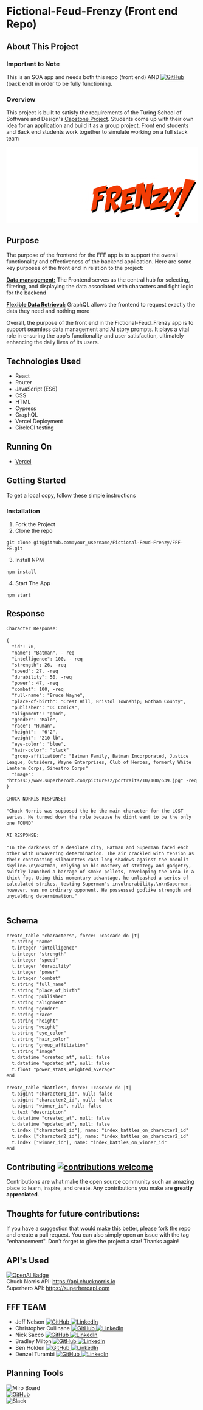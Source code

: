 # Fictional-Feud-Frenzy (Front end Repo)



## About This Project
### Important to Note
This is an SOA app and needs both this repo (front end) AND [![GitHub](https://img.shields.io/badge/GitHub-100000?style=for-the-badge&logo=github&logoColor=white)](https://github.com/Fictional-Feud-Frenzy/FFF-BE) (back end) in order to be fully functioning.


### Overview
This project is built to satisfy the requirements of the Turing School of Software and Design's [Capstone Project](https://mod4.turing.edu/projects/capstone/). Students come up with their own idea for an application and build it as a group project. Front end students and Back end students work together to simulate working on a full stack team

<img src=".github/fff-logo-white.png">
                    
## Purpose

The purpose of the frontend for the FFF app is to support the overall functionality and effectiveness of the backend application. Here are some key purposes of the front end in relation to the project:

<b><u>Data management:</u></b> The Frontend serves as the central hub for selecting, filtering, and displaying the data associated with characters and fight logic for the backend

<b><u>Flexible Data Retrieval:</u></b> GraphQL allows the frontend to request exactly the data they need and nothing more

Overall, the purpose of the front end in the Fictional-Feud_Frenzy app is to support seamless data management and AI story prompts. It plays a vital role in ensuring the app's functionality and user satisfaction, ultimately enhancing the daily lives of its users.

## Technologies Used
- React
- Router
- JavaScript (ES6)
- CSS
- HTML
- Cypress
- GraphQL
- Vercel Deployment
- CircleCI testing 


## Running On
  - [Vercel](https://fff-fe.vercel.app/)

## <b>Getting Started</b>

To get a local copy, follow these simple instructions

### <b>Installation</b>

1. Fork the Project
2. Clone the repo 
``` 
git clone git@github.com:your_username/Fictional-Feud-Frenzy/FFF-FE.git
```
3. Install NPM
```
npm install
```
4. Start The App
```
npm start
```

## Response
```
Character Response:

{
  "id": 70,
  "name": "Batman", - req
  "intelligence": 100, - req
  "strength": 26, -req
  "speed": 27, -req
  "durability": 50, -req
  "power": 47, -req
  "combat": 100, -req
  "full-name": "Bruce Wayne",
  "place-of-birth": "Crest Hill, Bristol Township; Gotham County",
  "publisher": "DC Comics",
  "alignment": "good",
  "gender": "Male",
  "race": "Human",
  "height":  "6'2",
  "weight": "210 lb",
  "eye-color": "blue",
  "hair-color": "black"
  "group-affiliation": "Batman Family, Batman Incorporated, Justice League, Outsiders, Wayne Enterprises, Club of Heroes, formerly White Lantern Corps, Sinestro Corps"
  "image": "httpss://www.superherodb.com/pictures2/portraits/10/100/639.jpg" -req
}

CHUCK NORRIS RESPONSE:

"Chuck Norris was supposed the be the main character for the LOST series. He turned down the role because he didnt want to be the only one FOUND"

AI RESPONSE:

"In the darkness of a desolate city, Batman and Superman faced each other with unwavering determination. The air crackled with tension as their contrasting silhouettes cast long shadows against the moonlit skyline.\n\nBatman, relying on his mastery of strategy and gadgetry, swiftly launched a barrage of smoke pellets, enveloping the area in a thick fog. Using this momentary advantage, he unleashed a series of calculated strikes, testing Superman's invulnerability.\n\nSuperman, however, was no ordinary opponent. He possessed godlike strength and unyielding determination."


```

## Schema
```
create_table "characters", force: :cascade do |t|
  t.string "name"
  t.integer "intelligence"
  t.integer "strength"
  t.integer "speed"
  t.integer "durability"
  t.integer "power"
  t.integer "combat"
  t.string "full_name"
  t.string "place_of_birth"
  t.string "publisher"
  t.string "alignment"
  t.string "gender"
  t.string "race"
  t.string "height"
  t.string "weight"
  t.string "eye_color"
  t.string "hair_color"
  t.string "group_affiliation"
  t.string "image"
  t.datetime "created_at", null: false
  t.datetime "updated_at", null: false
  t.float "power_stats_weighted_average"
end

create_table "battles", force: :cascade do |t|
  t.bigint "character1_id", null: false
  t.bigint "character2_id", null: false
  t.bigint "winner_id", null: false
  t.text "description"
  t.datetime "created_at", null: false
  t.datetime "updated_at", null: false
  t.index ["character1_id"], name: "index_battles_on_character1_id"
  t.index ["character2_id"], name: "index_battles_on_character2_id"
  t.index ["winner_id"], name: "index_battles_on_winner_id"
end
```

## Contributing  [![contributions welcome](https://img.shields.io/badge/contributions-welcome-brightgreen.svg?style=flat)](https://github.com/Fictional-Feud-Frenzy/FFF-BE/issues)
Contributions are what make the open source community such an amazing place to learn, inspire, and create. Any contributions you make are **greatly appreciated**.

## Thoughts for future contributions:


If you have a suggestion that would make this better, please fork the repo and create a pull request. You can also simply open an issue with the tag "enhancement".
Don't forget to give the project a star! Thanks again!

## API's Used
[![OpenAI Badge](https://img.shields.io/badge/OpenAI-412991?logo=openai&logoColor=fff&style=for-the-badge)](https://platform.openai.com/)<br>
Chuck Norris API: https://api.chucknorris.io </br>
Superhero API: https://superheroapi.com


## FFF TEAM


- Jeff Nelson [![GitHub](https://img.shields.io/badge/GitHub-100000?style=for-the-badge&logo=github&logoColor=white) ](https://github.com/jpnelson85) [![LinkedIn](https://img.shields.io/badge/LinkedIn-0077B5?style=for-the-badge&logo=linkedin&logoColor=white) ](https://www.linkedin.com/in/jeff-nelson-307aba45/)
- Christopher Cullinane [![GitHub](https://img.shields.io/badge/GitHub-100000?style=for-the-badge&logo=github&logoColor=white) ](https://github.com/topher-nullset) [![LinkedIn](https://img.shields.io/badge/LinkedIn-0077B5?style=for-the-badge&logo=linkedin&logoColor=white) ](https://www.linkedin.com/in/chris-cullinane-be/)
- Nick Sacco [![GitHub](https://img.shields.io/badge/GitHub-100000?style=for-the-badge&logo=github&logoColor=white) ](https://github.com/sicknacco) [![LinkedIn](https://img.shields.io/badge/LinkedIn-0077B5?style=for-the-badge&logo=linkedin&logoColor=white) ](https://www.linkedin.com/in/nick-sacco/)
- Bradley Milton [![GitHub](https://img.shields.io/badge/GitHub-100000?style=for-the-badge&logo=github&logoColor=white) ](https://github.com/brad2412) [![LinkedIn](https://img.shields.io/badge/LinkedIn-0077B5?style=for-the-badge&logo=linkedin&logoColor=white) ](https://www.linkedin.com/in/bradley-milton-01a814132/)
- Ben Holden [![GitHub](https://img.shields.io/badge/GitHub-100000?style=for-the-badge&logo=github&logoColor=white) ](https://github.com/BenHolden010) [![LinkedIn](https://img.shields.io/badge/LinkedIn-0077B5?style=for-the-badge&logo=linkedin&logoColor=white) ](https://www.linkedin.com/in/ben-holden-5115b8183)
- Denzel Turambi [![GitHub](https://img.shields.io/badge/GitHub-100000?style=for-the-badge&logo=github&logoColor=white) ](https://github.com/Denzel-Turambi) [![LinkedIn](https://img.shields.io/badge/LinkedIn-0077B5?style=for-the-badge&logo=linkedin&logoColor=white) ](https://www.linkedin.com/in/denzel-turambi-71a298267/)

## Planning Tools
![Miro Board](https://img.shields.io/badge/Miro-050038?style=for-the-badge&logo=Miro&logoColor=white)</br>
[![GitHub](https://img.shields.io/badge/GitHub-100000?style=for-the-badge&logo=github&logoColor=white) ](https://github.com/orgs/Fictional-Feud-Frenzy/projects/1)</br>
![Slack](https://img.shields.io/badge/Slack-4A154B?style=for-the-badge&logo=slack&logoColor=white)
